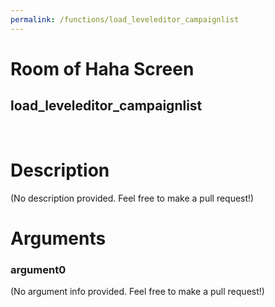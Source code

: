 ```yaml
---
permalink: /functions/load_leveleditor_campaignlist
---
```

# Room of Haha Screen  
## load_leveleditor_campaignlist  
&nbsp;  
# Description  
(No description provided. Feel free to make a pull request!) 
&nbsp;  
# Arguments
### argument0
(No argument info provided. Feel free to make a pull request!)
&nbsp;  


